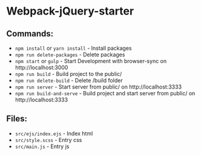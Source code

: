 # Webpack-jQuery-starter

## Commands:
* `npm install` or `yarn install` - Install packages
* `npm run delete-packages` - Delete packages
* `npm start` or `gulp` - Start Development with browser-sync on http://localhost:3000
* `npm run build` - Build project to the public/
* `npm run delete-build` - Delete /build folder
* `npm run server` - Start server from public/ on http://localhost:3333
* `npm run build-and-serve` - Build project and start server from public/ on http://localhost:3333

## Files:
* `src/ejs/index.ejs` - Index html
* `src/style.scss` - Entry css
* `src/main.js` - Entry js
